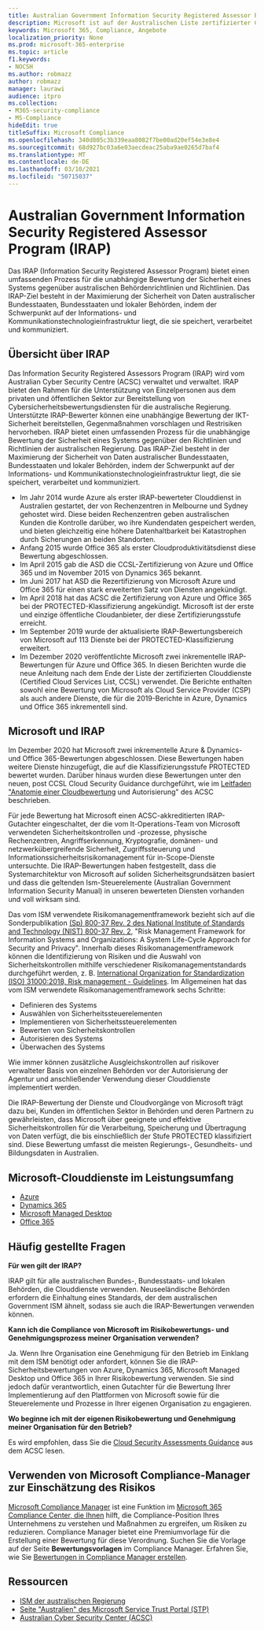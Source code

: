 ```yaml
---
title: Australian Government Information Security Registered Assessor Program (IRAP)
description: Microsoft ist auf der Australischen Liste zertifizierter Clouddienste für nicht klassifizierte Marker zur Einschränkung der Verbreitung (DlM) und GESCHÜTZTE Daten basierend auf einer IRAP-Bewertung und Zertifizierung durch das Australian Cyber Security Centre (ACSC) enthalten.
keywords: Microsoft 365, Compliance, Angebote
localization_priority: None
ms.prod: microsoft-365-enterprise
ms.topic: article
f1.keywords:
- NOCSH
ms.author: robmazz
author: robmazz
manager: laurawi
audience: itpro
ms.collection:
- M365-security-compliance
- MS-Compliance
hideEdit: true
titleSuffix: Microsoft Compliance
ms.openlocfilehash: 340d805c3b339eaa8082f7be00ad20ef54e3e8e4
ms.sourcegitcommit: 68d927bc03a6e03aecdeac25aba9ae0265d7baf4
ms.translationtype: MT
ms.contentlocale: de-DE
ms.lasthandoff: 03/10/2021
ms.locfileid: "50715037"
---
```

# <a name="australian-government-information-security-registered-assessor-program-irap"></a>Australian Government Information Security Registered Assessor Program (IRAP)

Das IRAP (Information Security Registered Assessor Program) bietet einen umfassenden Prozess für die unabhängige Bewertung der Sicherheit eines Systems gegenüber australischen Behördenrichtlinien und Richtlinien. Das IRAP-Ziel besteht in der Maximierung der Sicherheit von Daten australischer Bundesstaaten, Bundesstaaten und lokaler Behörden, indem der Schwerpunkt auf der Informations- und Kommunikationstechnologieinfrastruktur liegt, die sie speichert, verarbeitet und kommuniziert.

## <a name="irap-overview"></a>Übersicht über IRAP

Das Information Security Registered Assessors Program (IRAP) wird vom Australian Cyber Security Centre (ACSC) verwaltet und verwaltet. IRAP bietet den Rahmen für die Unterstützung von Einzelpersonen aus dem privaten und öffentlichen Sektor zur Bereitstellung von Cybersicherheitsbewertungsdiensten für die australische Regierung. Unterstützte IRAP-Bewerter können eine unabhängige Bewertung der IKT-Sicherheit bereitstellen, Gegenmaßnahmen vorschlagen und Restrisiken hervorheben. IRAP bietet einen umfassenden Prozess für die unabhängige Bewertung der Sicherheit eines Systems gegenüber den Richtlinien und Richtlinien der australischen Regierung. Das IRAP-Ziel besteht in der Maximierung der Sicherheit von Daten australischer Bundesstaaten, Bundesstaaten und lokaler Behörden, indem der Schwerpunkt auf der Informations- und Kommunikationstechnologieinfrastruktur liegt, die sie speichert, verarbeitet und kommuniziert.

- Im Jahr 2014 wurde Azure als erster IRAP-bewerteter Clouddienst in Australien gestartet, der von Rechenzentren in Melbourne und Sydney gehostet wird. Diese beiden Rechenzentren geben australischen Kunden die Kontrolle darüber, wo ihre Kundendaten gespeichert werden, und bieten gleichzeitig eine höhere Datenhaltbarkeit bei Katastrophen durch Sicherungen an beiden Standorten.
- Anfang 2015 wurde Office 365 als erster Cloudproduktivitätsdienst diese Bewertung abgeschlossen.
- Im April 2015 gab die ASD die CCSL-Zertifizierung von Azure und Office 365 und im November 2015 von Dynamics 365 bekannt.
- Im Juni 2017 hat ASD die Rezertifizierung von Microsoft Azure und Office 365 für einen stark erweiterten Satz von Diensten angekündigt.
- Im April 2018 hat das ACSC die Zertifizierung von Azure und Office 365 bei der PROTECTED-Klassifizierung angekündigt. Microsoft ist der erste und einzige öffentliche Cloudanbieter, der diese Zertifizierungsstufe erreicht.
- Im September 2019 wurde der aktualisierte IRAP-Bewertungsbereich von Microsoft auf 113 Dienste bei der PROTECTED-Klassifizierung erweitert.
- Im Dezember 2020 veröffentlichte Microsoft zwei inkrementelle IRAP-Bewertungen für Azure und Office 365. In diesen Berichten wurde die neue Anleitung nach dem Ende der Liste der zertifizierten Clouddienste (Certified Cloud Services List, CCSL) verwendet. Die Berichte enthalten sowohl eine Bewertung von Microsoft als Cloud Service Provider (CSP) als auch andere Dienste, die für die 2019-Berichte in Azure, Dynamics und Office 365 inkrementell sind.

## <a name="microsoft-and-irap"></a>Microsoft und IRAP

Im Dezember 2020 hat Microsoft zwei inkrementelle Azure & Dynamics- und Office 365-Bewertungen abgeschlossen. Diese Bewertungen haben weitere Dienste hinzugefügt, die auf die Klassifizierungsstufe PROTECTED bewertet wurden. Darüber hinaus wurden diese Bewertungen unter den neuen, post CCSL Cloud Security Guidance durchgeführt, wie im [Leitfaden "Anatomie einer Cloudbewertung](https://www.cyber.gov.au/acsc/government/cloud-security-guidance) und Autorisierung" des ACSC beschrieben.

Für jede Bewertung hat Microsoft einen ACSC-akkreditierten IRAP-Gutachter eingeschaltet, der die vom It-Operations-Team von Microsoft verwendeten Sicherheitskontrollen und -prozesse, physische Rechenzentren, Angriffserkennung, Kryptografie, domänen- und netzwerkübergreifende Sicherheit, Zugriffssteuerung und Informationssicherheitsrisikomanagement für in-Scope-Dienste untersuchte. Die IRAP-Bewertungen haben festgestellt, dass die Systemarchitektur von Microsoft auf soliden Sicherheitsgrundsätzen basiert und dass die geltenden Ism-Steuerelemente (Australian Government Information Security Manual) in unseren bewerteten Diensten vorhanden und voll wirksam sind.

Das vom ISM verwendete Risikomanagementframework bezieht sich auf die Sonderpublikation [(Sp) 800-37 Rev. 2 des National Institute of Standards and Technology (NIST) 800-37 Rev. 2](https://csrc.nist.gov/publications/detail/sp/800-37/rev-2/final), "Risk Management Framework for Information Systems and Organizations: A System Life-Cycle Approach for Security and Privacy". Innerhalb dieses Risikomanagementframework können die Identifizierung von Risiken und die Auswahl von Sicherheitskontrollen mithilfe verschiedener Risikomanagementstandards durchgeführt werden, z. B. [International Organization for Standardization (ISO) 31000:2018, Risk management - Guidelines](https://www.iso.org/standard/65694.html). Im Allgemeinen hat das vom ISM verwendete Risikomanagementframework sechs Schritte:

- Definieren des Systems
- Auswählen von Sicherheitssteuerelementen
- Implementieren von Sicherheitssteuerelementen
- Bewerten von Sicherheitskontrollen
- Autorisieren des Systems
- Überwachen des Systems

Wie immer können zusätzliche Ausgleichskontrollen auf risikover verwalteter Basis von einzelnen Behörden vor der Autorisierung der Agentur und anschließender Verwendung dieser Clouddienste implementiert werden.

Die IRAP-Bewertung der Dienste und Cloudvorgänge von Microsoft trägt dazu bei, Kunden im öffentlichen Sektor in Behörden und deren Partnern zu gewährleisten, dass Microsoft über geeignete und effektive Sicherheitskontrollen für die Verarbeitung, Speicherung und Übertragung von Daten verfügt, die bis einschließlich der Stufe PROTECTED klassifiziert sind. Diese Bewertung umfasst die meisten Regierungs-, Gesundheits- und Bildungsdaten in Australien.

## <a name="microsoft-in-scope-cloud-services"></a>Microsoft-Clouddienste im Leistungsumfang

- [Azure](https://aka.ms/AzureCompliance)
- [Dynamics 365](https://aka.ms/d365-compliance-list)
- [Microsoft Managed Desktop](/microsoft-365/managed-desktop/intro/compliance)
- [Office 365](https://aka.ms/Office365ComplianceOfferings)

## <a name="frequently-asked-questions"></a>Häufig gestellte Fragen

**Für wen gilt der IRAP?**

IRAP gilt für alle australischen Bundes-, Bundesstaats- und lokalen Behörden, die Clouddienste verwenden. Neuseeländische Behörden erfordern die Einhaltung eines Standards, der dem australischen Government ISM ähnelt, sodass sie auch die IRAP-Bewertungen verwenden können.

**Kann ich die Compliance von Microsoft im Risikobewertungs- und Genehmigungsprozess meiner Organisation verwenden?**

Ja. Wenn Ihre Organisation eine Genehmigung für den Betrieb im Einklang mit dem ISM benötigt oder anfordert, können Sie die IRAP-Sicherheitsbewertungen von Azure, Dynamics 365, Microsoft Managed Desktop und Office 365 in Ihrer Risikobewertung verwenden. Sie sind jedoch dafür verantwortlich, einen Gutachter für die Bewertung Ihrer Implementierung auf den Plattformen von Microsoft sowie für die Steuerelemente und Prozesse in Ihrer eigenen Organisation zu engagieren.

**Wo beginne ich mit der eigenen Risikobewertung und Genehmigung meiner Organisation für den Betrieb?**

Es wird empfohlen, dass Sie die [Cloud Security Assessments Guidance](https://www.cyber.gov.au/acsc/government/cloud-security-guidance) aus dem ACSC lesen.

## <a name="use-microsoft-compliance-manager-to-assess-your-risk"></a>Verwenden von Microsoft Compliance-Manager zur Einschätzung des Risikos

[Microsoft Compliance Manager](/microsoft-365/compliance/compliance-manager) ist eine Funktion im [Microsoft 365 Compliance Center, die Ihnen](/microsoft-365/compliance/microsoft-365-compliance-center) hilft, die Compliance-Position Ihres Unternehmens zu verstehen und Maßnahmen zu ergreifen, um Risiken zu reduzieren. Compliance Manager bietet eine Premiumvorlage für die Erstellung einer Bewertung für diese Verordnung. Suchen Sie die Vorlage auf der Seite **Bewertungsvorlagen** im Compliance Manager. Erfahren Sie, wie Sie [Bewertungen in Compliance Manager erstellen](/microsoft-365/compliance/compliance-manager-assessments).

## <a name="resources"></a>Ressourcen

- [ISM der australischen Regierung](https://acsc.gov.au/infosec/ism/index.htm)
- [Seite "Australien" des Microsoft Service Trust Portal (STP)](https://aka.ms/au-irap)
- [Australian Cyber Security Center (ACSC)](https://www.cyber.gov.au)
